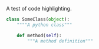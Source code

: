 A test of code highlighting.

```python
class SomeClass(object):
    """"A python class"""

    def method(self):
        """A method definition"""
```
